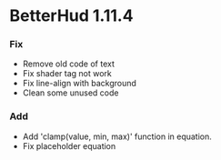 # BetterHud 1.11.4

### Fix
- Remove old code of text
- Fix shader tag not work
- Fix line-align with background
- Clean some unused code

### Add
- Add 'clamp(value, min, max)' function in equation.
- Fix placeholder equation